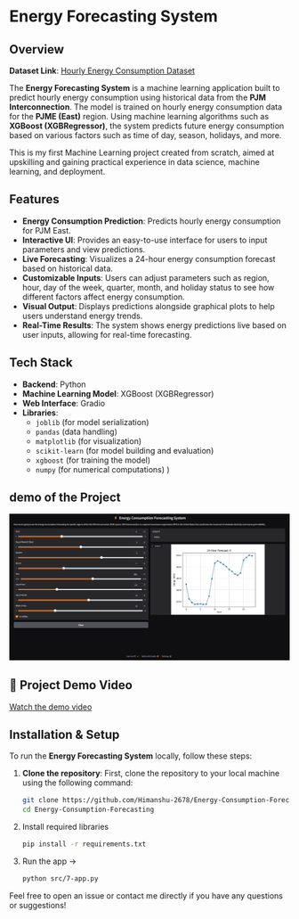 # Energy Forecasting System

## Overview
**Dataset Link**: [Hourly Energy Consumption Dataset](https://www.kaggle.com/datasets/robikscube/hourly-energy-consumption)

The **Energy Forecasting System** is a machine learning application built to predict hourly energy consumption using historical data from the **PJM Interconnection**. The model is trained on hourly energy consumption data for the **PJME (East)** region. Using machine learning algorithms such as **XGBoost (XGBRegressor)**, the system predicts future energy consumption based on various factors such as time of day, season, holidays, and more.

This is my first Machine Learning project created from scratch, aimed at upskilling and gaining practical experience in data science, machine learning, and deployment.

## Features
- **Energy Consumption Prediction**: Predicts hourly energy consumption for PJM East.
- **Interactive UI**: Provides an easy-to-use interface for users to input parameters and view predictions.
- **Live Forecasting**: Visualizes a 24-hour energy consumption forecast based on historical data.
- **Customizable Inputs**: Users can adjust parameters such as region, hour, day of the week, quarter, month, and holiday status to see how different factors affect energy consumption.
- **Visual Output**: Displays predictions alongside graphical plots to help users understand energy trends.
- **Real-Time Results**: The system shows energy predictions live based on user inputs, allowing for real-time forecasting.

## Tech Stack
- **Backend**: Python
- **Machine Learning Model**: XGBoost (XGBRegressor)
- **Web Interface**: Gradio
- **Libraries**:
  - `joblib` (for model serialization)
  - `pandas` (data handling)
  - `matplotlib` (for visualization)
  - `scikit-learn` (for model building and evaluation)
  - `xgboost` (for training the model)
  - `numpy` (for numerical computations)
)

## demo of the Project
![Energy Forecasting System](outputs/Screenshot%202025-08-03%20003452.png)

## 🎥 Project Demo Video


[Watch the demo video](https://github.com/Himanshu-2678/Energy-Consumption-Forecasting/outputs/Screen%20Recording%202025-08-03%20134840.mp4)




## Installation & Setup
To run the **Energy Forecasting System** locally, follow these steps:

1. **Clone the repository**:
   First, clone the repository to your local machine using the following command:
   ```bash
   git clone https://github.com/Himanshu-2678/Energy-Consumption-Forecasting.git
   cd Energy-Consumption-Forecasting
   
2. Install required libraries 
   ```bash
   pip install -r requirements.txt

4. Run the app -> 
   ```bash
   python src/7-app.py


Feel free to open an issue or contact me directly if you have any questions or suggestions!
